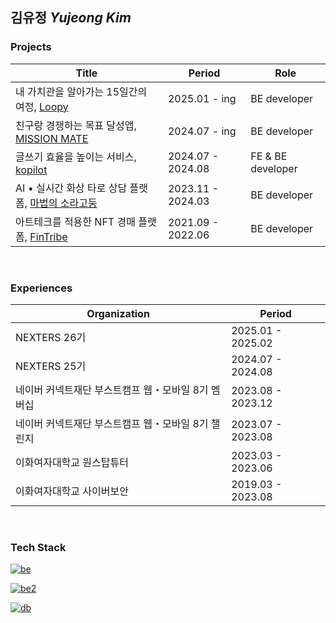 ## 김유정 *Yujeong Kim*

### Projects

| Title | Period | Role | 
| --- | --- | --- |
| 내 가치관을 알아가는 15일간의 여정, [Loopy](https://github.com/Nexters/Jaknaeso-server) | 2025.01 - ing | BE developer |
| 친구랑 경쟁하는 목표 달성앱, [MISSION MATE](https://github.com/Nexters/goalpanzi-backend) | 2024.07 - ing | BE developer |
| 글쓰기 효율을 높이는 서비스, [kopilot](https://github.com/kopilot2024/kopilot) | 2024.07 - 2024.08 | FE & BE developer |
| AI • 실시간 화상 타로 상담 플랫폼, [마법의 소라고둥](https://github.com/boostcampwm2023/web09-MagicConch) | 2023.11 - 2024.03 | BE developer |
| 아트테크를 적용한 NFT 경매 플랫폼, [FinTribe](https://github.com/EwhaFinT/Fintribe-backend) | 2021.09 - 2022.06 | BE developer |

<br />

### Experiences

| Organization | Period |
| --- | --- |
| NEXTERS 26기 | 2025.01 - 2025.02 |
| NEXTERS 25기 | 2024.07 - 2024.08 |
| 네이버 커넥트재단 부스트캠프 웹・모바일 8기 멤버십 | 2023.08 - 2023.12 |
| 네이버 커넥트재단 부스트캠프 웹・모바일 8기 챌린지 | 2023.07 - 2023.08 |
| 이화여자대학교 원스탑튜터 | 2023.03 - 2023.06 | 
| 이화여자대학교 사이버보안 | 2019.03 - 2023.08 |

<br />

### Tech Stack

[![be](https://skillicons.dev/icons?i=spring,nodejs,nestjs&theme=light)](https://skillicons.dev)

[![be2](https://skillicons.dev/icons?i=docker,nginx,aws,githubactions&theme=light)](https://skillicons.dev)

[![db](https://skillicons.dev/icons?i=mysql,redis,mongodb&theme=light)](https://skillicons.dev)
